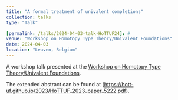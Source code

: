 ```yaml
---
title: "A formal treatment of univalent completions"
collection: talks
type: "Talk"

[permalink: /talks/2024-04-03-talk-HoTTUF24]: #
venue: "Workshop on Homotopy Type Theory/Univalent Foundations"
date: 2024-04-03
location: "Leuven, Belgium"
---
```


A workshop talk presented at the [Workshop on Homotopy Type Theory/Univalent Foundations](https://hott-uf.github.io/2023/).

The extended abstract can be found at (https://hott-uf.github.io/2023/HoTTUF_2023_paper_5222.pdf).